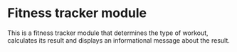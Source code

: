 # Fitness tracker module
This is a fitness tracker module that determines the type of workout, calculates its result and displays an informational message about the result.
